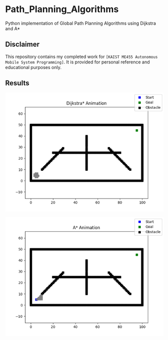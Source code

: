 # Path_Planning_Algorithms
Python implementation of Global Path Planning Algorithms using Dijkstra and A*

## Disclaimer
This repository contains my completed work for `[KAIST ME455 Autonomous Mobile System Programming]`. It is provided for personal reference and educational purposes only.

## Results
![Dijkstra](./visualization/Dijkstra_(101*51).gif)  

![Dijkstra](./visualization/A_star_(101*51).gif)